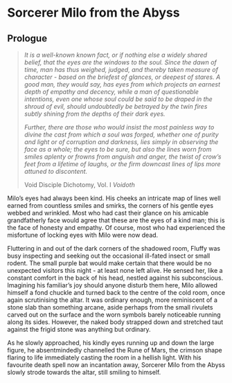 # Sorcerer Milo from the Abyss

## Prologue

> _It is a well-known known fact, or if nothing else a widely shared belief, that the eyes are the windows to the soul. Since the dawn of time, man has thus weighed, judged, and thereby taken measure of character - based on the briefest of glances, or deepest of stares. A good man, they would say, has eyes from which projects an earnest depth of empathy and decency, while a man of questionable intentions, even one whose soul could be said to be draped in the shroud of evil, should undoubtedly be betrayed by the twin fires subtly shining from the depths of their dark eyes._
> 
> _Further, there are those who would insist the most painless way to divine the cast from which a soul was forged, whether one of purity and light or of corruption and darkness, lies simply in observing the face as a whole; the eyes to be sure, but also the lines worn from smiles aplenty or frowns from anguish and anger, the twist of crow’s feet from a lifetime of laughs, or the firm downcast lines of lips more attuned to discontent._
> 
> Void Disciple Dichotomy, Vol. I
> _Voidoth_


Milo’s eyes had always been kind. His cheeks an intricate map of lines well earned from countless smiles and smirks, the corners of his gentle eyes webbed and wrinkled. Most who had cast their glance on his amicable grandfatherly face would agree that these are the eyes of a kind man; this is the face of honesty and empathy. Of course, most who had experienced the misfortune of locking eyes with Milo were now dead.

Fluttering in and out of the dark corners of the shadowed room, Fluffy was busy inspecting and seeking out the occasional ill-fated insect or small rodent. The small purple bat would make certain that there would be no unexpected visitors this night - at least none left alive. He sensed her, like a constant comfort in the back of his head, nestled against his subconscious.
Imagining his familiar’s joy should anyone disturb them here, Milo allowed himself a fond chuckle and turned back to the centre of the cold room, once again scrutinising the altar. It was ordinary enough, more reminiscent of a stone slab than something arcane, aside perhaps from the small rivulets carved out on the surface and the worn symbols barely noticeable running along its sides. However, the naked body strapped down and stretched taut against the frigid stone was anything but ordinary.

As he slowly approached, his kindly eyes running up and down the large figure, he absentmindedly channelled the Rune of Mars, the crimson shape flaring to life immediately casting the room in a hellish light. With his favourite death spell now an incantation away, Sorcerer Milo from the Abyss slowly strode towards the altar, still smiling to himself.


